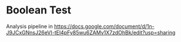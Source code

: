 # Boolean Test

Analysis pipeline in https://docs.google.com/document/d/1n-J9JCxGNnsJ26eVI-tEl4pFy85wu6ZAMv1X7zdOhBk/edit?usp=sharing
